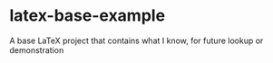 # latex-base-example
A base LaTeX project that contains what I know, for future lookup or demonstration
